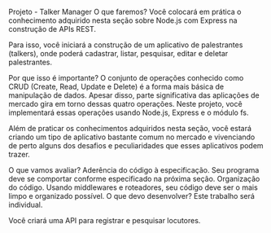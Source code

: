Projeto - Talker Manager
O que faremos?
Você colocará em prática o conhecimento adquirido nesta seção sobre Node.js com Express na construção de APIs REST.

Para isso, você iniciará a construção de um aplicativo de palestrantes (talkers), onde poderá cadastrar, listar, pesquisar, editar e deletar palestrantes.

Por que isso é importante?
O conjunto de operações conhecido como CRUD (Create, Read, Update e Delete) é a forma mais básica de manipulação de dados. Apesar disso, parte significativa das aplicações de mercado gira em torno dessas quatro operações. Neste projeto, você implementará essas operações usando Node.js, Express e o módulo fs.

Além de praticar os conhecimentos adquiridos nesta seção, você estará criando um tipo de aplicativo bastante comum no mercado e vivenciando de perto alguns dos desafios e peculiaridades que esses aplicativos podem trazer.

O que vamos avaliar?
Aderência do código à especificação. Seu programa deve se comportar conforme especificado na próxima seção.
Organização do código. Usando middlewares e roteadores, seu código deve ser o mais limpo e organizado possível.
O que devo desenvolver?
Este trabalho será individual.

Você criará uma API para registrar e pesquisar locutores.
